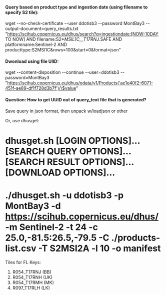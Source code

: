 #### Query based on product type and ingestion date (using filename to specify S2 tile):
wget --no-check-certificate --user ddotisb3 --password MontBay3 --output-document=query_results.txt "https://scihub.copernicus.eu/dhus/search?q=ingestiondate:[NOW-10DAY TO NOW] AND filename:S2*_MSIL1C_*_*_*_T17RNJ_*.SAFE AND platformname:Sentinel-2 AND producttype:S2MSI1C&rows=100&start=0&format=json"

#### Dwonload using file UIID:
wget --content-disposition --continue --user=ddotisb3 --password=MontBay3 "https://scihub.copernicus.eu/dhus/odata/v1/Products('ae1e40f2-6071-451f-ae89-df1f728d3b7f')/\$value"

#### Question: How to get UUID out of query_text file that is generated?
Save query in json format, then unpack w/loadjson or other

Or, use dhusget:
# dhusget.sh [LOGIN OPTIONS]... [SEARCH QUERY OPTIONS]... [SEARCH RESULT OPTIONS]... [DOWNLOAD OPTIONS]...
# ./dhusget.sh -u ddotisb3 -p MontBay3 -d https://scihub.copernicus.eu/dhus/ -m Sentinel-2 -t 24 -c 25.0,-81.5:26.5,-79.5 -C ./products-list.csv -T S2MSI2A -l 10 -o manifest

Tiles for FL Keys:
1. R054_T17RNJ (BB)
2. R054_T17RNH (UK)
3. R054_T17RMH (MK)
4. R097_T17RLH (LK)

